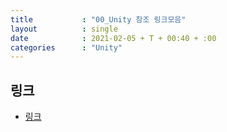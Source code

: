 ```yaml
---
title           : "00_Unity 참조 링크모음"
layout          : single
date            : 2021-02-05 + T + 00:40 + :00
categories      : "Unity"
---
```


## 링크
+ [링크]()